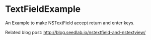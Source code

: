 # TextFieldExample
An Example to make NSTextField accept return and enter keys.

Related blog post: http://blog.seedlab.io/nstextfield-and-nstextview/
